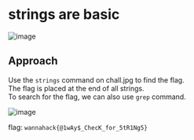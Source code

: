 # strings are basic
![image](https://user-images.githubusercontent.com/34862954/164890340-58f0d92f-a2a5-49b7-a0aa-46099c4250a1.png)

## Approach
Use the `strings` command on chall.jpg to find the flag.\
The flag is placed at the end of all strings.\
To search for the flag, we can also use `grep` command.<br>

![image](https://user-images.githubusercontent.com/34862954/164890452-ee928ad3-f246-493f-acf9-6568b932c8f0.png)<br>

flag: `wannahack{@1wAy$_ChecK_for_5tR1Ng5}`

